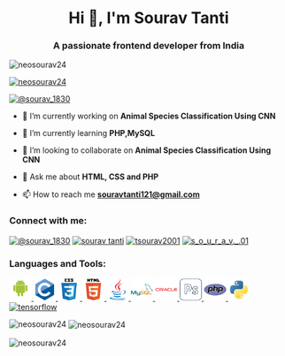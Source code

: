 <h1 align="center">Hi 👋, I'm Sourav Tanti</h1>
<h3 align="center">A passionate frontend developer from India</h3>

<p align="left"> <img src="https://komarev.com/ghpvc/?username=neosourav24&label=Profile%20views&color=0e75b6&style=flat" alt="neosourav24" /> </p>

<p align="left"> <a href="https://github.com/ryo-ma/github-profile-trophy"><img src="https://github-profile-trophy.vercel.app/?username=neosourav24" alt="neosourav24" /></a> </p>

<p align="left"> <a href="https://twitter.com/@sourav_1830" target="blank"><img src="https://img.shields.io/twitter/follow/@sourav_1830?logo=twitter&style=for-the-badge" alt="@sourav_1830" /></a> </p>

- 🔭 I’m currently working on **Animal Species Classification Using CNN**

- 🌱 I’m currently learning **PHP,MySQL**

- 👯 I’m looking to collaborate on **Animal Species Classification Using CNN**

- 💬 Ask me about **HTML, CSS and PHP**

- 📫 How to reach me **souravtanti121@gmail.com**

<h3 align="left">Connect with me:</h3>
<p align="left">
<a href="https://twitter.com/@sourav_1830" target="blank"><img align="center" src="https://raw.githubusercontent.com/rahuldkjain/github-profile-readme-generator/master/src/images/icons/Social/twitter.svg" alt="@sourav_1830" height="30" width="40" /></a>
<a href="https://linkedin.com/in/sourav tanti" target="blank"><img align="center" src="https://raw.githubusercontent.com/rahuldkjain/github-profile-readme-generator/master/src/images/icons/Social/linked-in-alt.svg" alt="sourav tanti" height="30" width="40" /></a>
<a href="https://kaggle.com/tsourav2001" target="blank"><img align="center" src="https://raw.githubusercontent.com/rahuldkjain/github-profile-readme-generator/master/src/images/icons/Social/kaggle.svg" alt="tsourav2001" height="30" width="40" /></a>
<a href="https://instagram.com/s_o_u_r_a_v._.01" target="blank"><img align="center" src="https://raw.githubusercontent.com/rahuldkjain/github-profile-readme-generator/master/src/images/icons/Social/instagram.svg" alt="s_o_u_r_a_v._.01" height="30" width="40" /></a>
</p>

<h3 align="left">Languages and Tools:</h3>
<p align="left"> <a href="https://developer.android.com" target="_blank" rel="noreferrer"> <img src="https://raw.githubusercontent.com/devicons/devicon/master/icons/android/android-original-wordmark.svg" alt="android" width="40" height="40"/> </a> <a href="https://www.cprogramming.com/" target="_blank" rel="noreferrer"> <img src="https://raw.githubusercontent.com/devicons/devicon/master/icons/c/c-original.svg" alt="c" width="40" height="40"/> </a> <a href="https://www.w3schools.com/css/" target="_blank" rel="noreferrer"> <img src="https://raw.githubusercontent.com/devicons/devicon/master/icons/css3/css3-original-wordmark.svg" alt="css3" width="40" height="40"/> </a> <a href="https://www.w3.org/html/" target="_blank" rel="noreferrer"> <img src="https://raw.githubusercontent.com/devicons/devicon/master/icons/html5/html5-original-wordmark.svg" alt="html5" width="40" height="40"/> </a> <a href="https://www.java.com" target="_blank" rel="noreferrer"> <img src="https://raw.githubusercontent.com/devicons/devicon/master/icons/java/java-original.svg" alt="java" width="40" height="40"/> </a> <a href="https://www.mysql.com/" target="_blank" rel="noreferrer"> <img src="https://raw.githubusercontent.com/devicons/devicon/master/icons/mysql/mysql-original-wordmark.svg" alt="mysql" width="40" height="40"/> </a> <a href="https://www.oracle.com/" target="_blank" rel="noreferrer"> <img src="https://raw.githubusercontent.com/devicons/devicon/master/icons/oracle/oracle-original.svg" alt="oracle" width="40" height="40"/> </a> <a href="https://www.photoshop.com/en" target="_blank" rel="noreferrer"> <img src="https://raw.githubusercontent.com/devicons/devicon/master/icons/photoshop/photoshop-line.svg" alt="photoshop" width="40" height="40"/> </a> <a href="https://www.php.net" target="_blank" rel="noreferrer"> <img src="https://raw.githubusercontent.com/devicons/devicon/master/icons/php/php-original.svg" alt="php" width="40" height="40"/> </a> <a href="https://www.python.org" target="_blank" rel="noreferrer"> <img src="https://raw.githubusercontent.com/devicons/devicon/master/icons/python/python-original.svg" alt="python" width="40" height="40"/> </a> <a href="https://www.tensorflow.org" target="_blank" rel="noreferrer"> <img src="https://www.vectorlogo.zone/logos/tensorflow/tensorflow-icon.svg" alt="tensorflow" width="40" height="40"/> </a> </p>

<p><img align="left" src="https://github-readme-stats.vercel.app/api/top-langs?username=neosourav24&show_icons=true&locale=en&layout=compact" alt="neosourav24" /></p>

<p>&nbsp;<img align="center" src="https://github-readme-stats.vercel.app/api?username=neosourav24&show_icons=true&locale=en" alt="neosourav24" /></p>

<p><img align="center" src="https://github-readme-streak-stats.herokuapp.com/?user=neosourav24&" alt="neosourav24" /></p>
